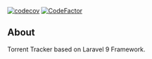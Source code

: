 [![codecov](https://codecov.io/gh/vndywhat/torrent-tracker/branch/master/graph/badge.svg?token=3EH2CRFFQ5)](https://codecov.io/gh/vndywhat/torrent-tracker)
[![CodeFactor](https://www.codefactor.io/repository/github/vndywhat/torrent-tracker/badge)](https://www.codefactor.io/repository/github/vndywhat/torrent-tracker)
## About
Torrent Tracker based on Laravel 9 Framework.
